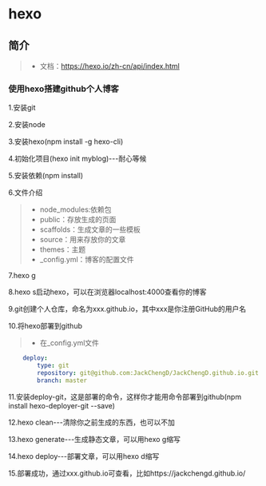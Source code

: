 # hexo

## 简介
>- 文档：https://hexo.io/zh-cn/api/index.html

### 使用hexo搭建github个人博客
1.安装git

2.安装node

3.安装hexo(npm install -g hexo-cli)

4.初始化项目(hexo init myblog)---耐心等候

5.安装依赖(npm install)

6.文件介绍
>- node_modules:依赖包
>- public：存放生成的页面
>- scaffolds：生成文章的一些模板
>- source：用来存放你的文章
>- themes：主题
>- _config.yml：博客的配置文件

7.hexo g

8.hexo s启动hexo，可以在浏览器localhost:4000查看你的博客

9.git创建个人仓库，命名为xxx.github.io，其中xxx是你注册GitHub的用户名

10.将hexo部署到github
>- 在_config.yml文件
```yml   
    deploy:
        type: git
        repository: git@github.com:JackChengD/JackChengD.github.io.git
        branch: master
```
11.安装deploy-git，这是部署的命令，这样你才能用命令部署到github(npm install hexo-deployer-git --save)

12.hexo clean---清除你之前生成的东西，也可以不加

13.hexo generate---生成静态文章，可以用hexo g缩写

14.hexo deploy---部署文章，可以用hexo d缩写

15.部署成功，通过xxx.github.io可查看，比如https://jackchengd.github.io/


